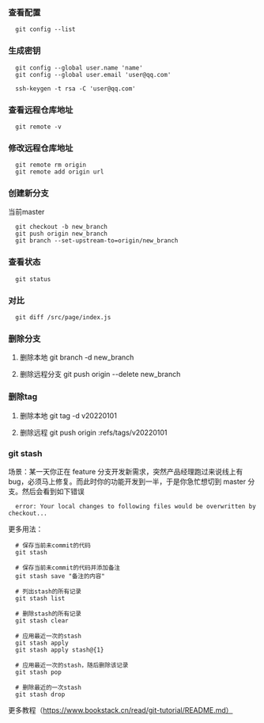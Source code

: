 
### 查看配置

      git config --list

### 生成密钥

      git config --global user.name 'name'
      git config --global user.email 'user@qq.com'

      ssh-keygen -t rsa -C 'user@qq.com'

### 查看远程仓库地址

      git remote -v

### 修改远程仓库地址

      git remote rm origin
      git remote add origin url

### 创建新分支
当前master

      git checkout -b new_branch
      git push origin new_branch
      git branch --set-upstream-to=origin/new_branch

### 查看状态

      git status

### 对比

      git diff /src/page/index.js

### 删除分支

1. 删除本地
      git branch -d new_branch

2. 删除远程分支
      git push origin --delete new_branch

### 删除tag

1. 删除本地
      git tag -d v20220101

2. 删除远程
      git push origin :refs/tags/v20220101

### git stash
场景：某一天你正在 feature 分支开发新需求，突然产品经理跑过来说线上有bug，必须马上修复。而此时你的功能开发到一半，于是你急忙想切到 master 分支。然后会看到如下错误

      error: Your local changes to following files would be overwritten by checkout...
更多用法：
     
      # 保存当前未commit的代码
      git stash

      # 保存当前未commit的代码并添加备注
      git stash save "备注的内容"

      # 列出stash的所有记录
      git stash list

      # 删除stash的所有记录
      git stash clear

      # 应用最近一次的stash
      git stash apply
      git stash apply stash@{1}

      # 应用最近一次的stash，随后删除该记录
      git stash pop

      # 删除最近的一次stash
      git stash drop


更多教程（https://www.bookstack.cn/read/git-tutorial/README.md）